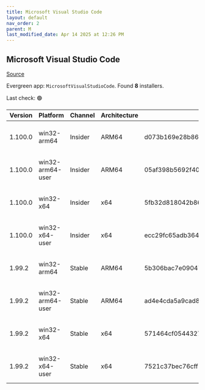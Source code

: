 ```yaml
---
title: Microsoft Visual Studio Code
layout: default
nav_order: 2
parent: M
last_modified_date: Apr 14 2025 at 12:26 PM
---
```


## Microsoft Visual Studio Code

[Source](https://code.visualstudio.com)

Evergreen app: `MicrosoftVisualStudioCode`. Found **8** installers.

Last check: 🟢

| Version | Platform         | Channel | Architecture | Sha256                                                           | URI                                                                                                                                                                                                                                                                                                              |
| ------- | ---------------- | ------- | ------------ | ---------------------------------------------------------------- | ---------------------------------------------------------------------------------------------------------------------------------------------------------------------------------------------------------------------------------------------------------------------------------------------------------------- |
| 1.100.0 | win32-arm64      | Insider | ARM64        | d073b169e28b8630ebcf2139b74a17a44a35a01d5a8577a2025db3cf6e739d4e | [https://vscode.download.prss.microsoft.com/dbazure/download/insider/1799c2beaa0669db243c05b6cfc2656162086eba/VSCodeSetup-arm64-1.100.0-insider.exe](https://vscode.download.prss.microsoft.com/dbazure/download/insider/1799c2beaa0669db243c05b6cfc2656162086eba/VSCodeSetup-arm64-1.100.0-insider.exe)         |
| 1.100.0 | win32-arm64-user | Insider | ARM64        | 05af398b5692f40c7dda46189ad4a323f0225a266b5b90f8f17924eb7b9aef6d | [https://vscode.download.prss.microsoft.com/dbazure/download/insider/1799c2beaa0669db243c05b6cfc2656162086eba/VSCodeUserSetup-arm64-1.100.0-insider.exe](https://vscode.download.prss.microsoft.com/dbazure/download/insider/1799c2beaa0669db243c05b6cfc2656162086eba/VSCodeUserSetup-arm64-1.100.0-insider.exe) |
| 1.100.0 | win32-x64        | Insider | x64          | 5fb32d818042b86004180049cc182e52ef12e7ec9fa6ac349132e1b02743171f | [https://vscode.download.prss.microsoft.com/dbazure/download/insider/1799c2beaa0669db243c05b6cfc2656162086eba/VSCodeSetup-x64-1.100.0-insider.exe](https://vscode.download.prss.microsoft.com/dbazure/download/insider/1799c2beaa0669db243c05b6cfc2656162086eba/VSCodeSetup-x64-1.100.0-insider.exe)             |
| 1.100.0 | win32-x64-user   | Insider | x64          | ecc29fc65adb36412c9cabb20eb0aa9995acdbb6eb697c720707bbb83d8d0888 | [https://vscode.download.prss.microsoft.com/dbazure/download/insider/1799c2beaa0669db243c05b6cfc2656162086eba/VSCodeUserSetup-x64-1.100.0-insider.exe](https://vscode.download.prss.microsoft.com/dbazure/download/insider/1799c2beaa0669db243c05b6cfc2656162086eba/VSCodeUserSetup-x64-1.100.0-insider.exe)     |
| 1.99.2  | win32-arm64      | Stable  | ARM64        | 5b306bac7e09047ce60b1e7c73a615d7304d7190141268e982d917cbe8a91ad9 | [https://vscode.download.prss.microsoft.com/dbazure/download/stable/4949701c880d4bdb949e3c0e6b400288da7f474b/VSCodeSetup-arm64-1.99.2.exe](https://vscode.download.prss.microsoft.com/dbazure/download/stable/4949701c880d4bdb949e3c0e6b400288da7f474b/VSCodeSetup-arm64-1.99.2.exe)                             |
| 1.99.2  | win32-arm64-user | Stable  | ARM64        | ad4e4cda5a9cad812872ad3cdbbc5f5f4d98972102f6451ea9aaabf603bb7d7a | [https://vscode.download.prss.microsoft.com/dbazure/download/stable/4949701c880d4bdb949e3c0e6b400288da7f474b/VSCodeUserSetup-arm64-1.99.2.exe](https://vscode.download.prss.microsoft.com/dbazure/download/stable/4949701c880d4bdb949e3c0e6b400288da7f474b/VSCodeUserSetup-arm64-1.99.2.exe)                     |
| 1.99.2  | win32-x64        | Stable  | x64          | 571464cf054432709e699337bbb0d8bf8f35339112f91b6f87a32145b1bef9d6 | [https://vscode.download.prss.microsoft.com/dbazure/download/stable/4949701c880d4bdb949e3c0e6b400288da7f474b/VSCodeSetup-x64-1.99.2.exe](https://vscode.download.prss.microsoft.com/dbazure/download/stable/4949701c880d4bdb949e3c0e6b400288da7f474b/VSCodeSetup-x64-1.99.2.exe)                                 |
| 1.99.2  | win32-x64-user   | Stable  | x64          | 7521c37bec76cff2d69db0e284571a090295ff6699300a1dbcec484da316b8a0 | [https://vscode.download.prss.microsoft.com/dbazure/download/stable/4949701c880d4bdb949e3c0e6b400288da7f474b/VSCodeUserSetup-x64-1.99.2.exe](https://vscode.download.prss.microsoft.com/dbazure/download/stable/4949701c880d4bdb949e3c0e6b400288da7f474b/VSCodeUserSetup-x64-1.99.2.exe)                         |
